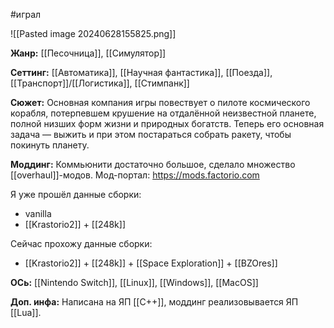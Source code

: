 #играл

![[Pasted image 20240628155825.png]]

**Жанр:**
[[Песочница]], [[Симулятор]]

**Сеттинг:**
[[Автоматика]], [[Научная фантастика]], [[Поезда]], [[Транспорт]]/[[Логистика]], [[Стимпанк]]

**Сюжет:**
Основная компания игры повествует о пилоте космического корабля, потерпевшем крушение на отдалённой неизвестной планете, полной низших форм жизни и природных богатств. Теперь его основная задача — выжить и при этом постараться собрать ракету, чтобы покинуть планету.

**Моддинг:**
Коммьюнити достаточно большое, сделало множество [[overhaul]]-модов.
Мод-портал: https://mods.factorio.com

Я уже прошёл данные сборки: 
- vanilla
- [[Krastorio2]] + [[248k]]

Сейчас прохожу данные сборки: 
- [[Krastorio2]] + [[248k]] + [[Space Exploration]] + [[BZOres]]

**ОСь:**
[[Nintendo Switch]], [[Linux]], [[Windows]], [[MacOS]]

**Доп. инфа:**
Написана на ЯП [[C++]], моддинг реализовывается ЯП [[Lua]].
